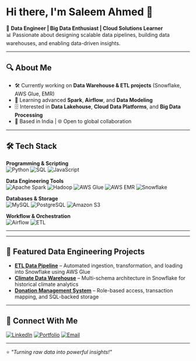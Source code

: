 # Hi there, I'm Saleem Ahmed 👋

💼 **Data Engineer | Big Data Enthusiast | Cloud Solutions Learner**  
📊 Passionate about designing scalable data pipelines, building data warehouses, and enabling data-driven insights.

---

## 🔍 About Me
- 🛠 Currently working on **Data Warehouse & ETL projects** (Snowflake, AWS Glue, EMR)
- 🌱 Learning advanced **Spark**, **Airflow**, and **Data Modeling**
- 🗄 Interested in **Data Lakehouse**, **Cloud Data Platforms**, and **Big Data Processing**
- 📍 Based in India | 🌐 Open to global collaboration

---

## 🛠 Tech Stack

**Programming & Scripting**  
![Python](https://img.shields.io/badge/-Python-3776AB?logo=python&logoColor=white)
![SQL](https://img.shields.io/badge/-SQL-4479A1?logo=postgresql&logoColor=white)
![JavaScript](https://img.shields.io/badge/-JavaScript-F7DF1E?logo=javascript&logoColor=black)

**Data Engineering Tools**  
![Apache Spark](https://img.shields.io/badge/-Apache%20Spark-E25A1C?logo=apachespark&logoColor=white)
![Hadoop](https://img.shields.io/badge/-Hadoop-66CCFF?logo=apache&logoColor=black)
![AWS Glue](https://img.shields.io/badge/-AWS%20Glue-232F3E?logo=amazonaws&logoColor=white)
![AWS EMR](https://img.shields.io/badge/-AWS%20EMR-FF9900?logo=amazonaws&logoColor=white)
![Snowflake](https://img.shields.io/badge/-Snowflake-29B5E8?logo=snowflake&logoColor=white)

**Databases & Storage**  
![MySQL](https://img.shields.io/badge/-MySQL-4479A1?logo=mysql&logoColor=white)
![PostgreSQL](https://img.shields.io/badge/-PostgreSQL-336791?logo=postgresql&logoColor=white)
![Amazon S3](https://img.shields.io/badge/-Amazon%20S3-569A31?logo=amazons3&logoColor=white)

**Workflow & Orchestration**  
![Airflow](https://img.shields.io/badge/-Apache%20Airflow-017CEE?logo=apacheairflow&logoColor=white)
![ETL](https://img.shields.io/badge/-ETL-4B8BBE?logo=data:image/svg+xml;base64,)

---

---

## 📌 Featured Data Engineering Projects
- **[ETL Data Pipeline](https://github.com/username/project)** – Automated ingestion, transformation, and loading into Snowflake using AWS Glue  
- **[Climate Data Warehouse](https://github.com/username/project)** – Multi-schema architecture in Snowflake for historical climate analytics  
- **[Donation Management System](https://github.com/username/project)** – Role-based access, transaction mapping, and SQL-backed storage  

---

## 🤝 Connect With Me
[![LinkedIn](https://img.shields.io/badge/-LinkedIn-blue?logo=linkedin)](https://linkedin.com/in/yourusername)
[![Portfolio](https://img.shields.io/badge/-Portfolio-000000?logo=react&logoColor=white)](https://yourportfolio.com)
[![Email](https://img.shields.io/badge/-Email-D14836?logo=gmail&logoColor=white)](mailto:saleem.email@example.com)

---
⭐ _"Turning raw data into powerful insights!"_
